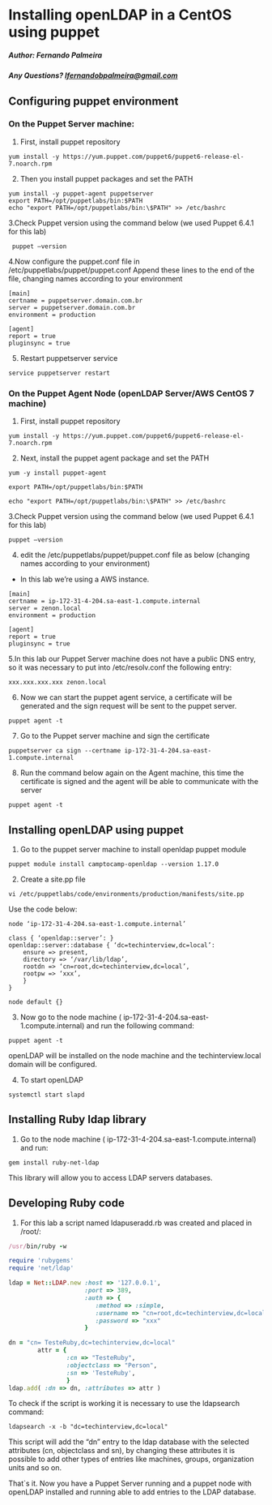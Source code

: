 ﻿# Installing openLDAP in a CentOS using puppet
##### Author: Fernando Palmeira
##### Any Questions? lfernandobpalmeira@gmail.com

## Configuring puppet environment

### On the Puppet Server machine:

1. First, install puppet repository
```
yum install -y https://yum.puppet.com/puppet6/puppet6-release-el-7.noarch.rpm
```
2.  Then you install puppet packages and set the PATH
```
yum install -y puppet-agent puppetserver
export PATH=/opt/puppetlabs/bin:$PATH
echo "export PATH=/opt/puppetlabs/bin:\$PATH" >> /etc/bashrc
```

3.Check Puppet version using the command below (we used Puppet 6.4.1 for this lab) 
```
 puppet –version
```
4.Now configure the puppet.conf file in /etc/puppetlabs/puppet/puppet.conf
Append these lines to the end of the file, changing names according to your environment
```
[main]
certname = puppetserver.domain.com.br
server = puppetserver.domain.com.br
environment = production

[agent]
report = true
pluginsync = true
```

5. Restart puppetserver service
```
service puppetserver restart
```
### On the Puppet Agent Node (openLDAP Server/AWS CentOS 7 machine)

1. First, install puppet repository
```
yum install -y https://yum.puppet.com/puppet6/puppet6-release-el-7.noarch.rpm
```
2. Next, install the puppet agent package and set the PATH
```
yum -y install puppet-agent
```
```
export PATH=/opt/puppetlabs/bin:$PATH
```
```
echo "export PATH=/opt/puppetlabs/bin:\$PATH" >> /etc/bashrc
```

3.Check Puppet version using the command below (we used Puppet 6.4.1 for this lab) 
```
puppet –version
```

4. edit the /etc/puppetlabs/puppet/puppet.conf file as below (changing names according to your environment)
* In this lab we’re using a AWS instance.
```
[main]
certname = ip-172-31-4-204.sa-east-1.compute.internal
server = zenon.local
environment = production

[agent]
report = true
pluginsync = true
```

5.In this lab our Puppet Server machine does not have a public DNS entry, so it was necessary to put into /etc/resolv.conf the following entry:
```
xxx.xxx.xxx.xxx zenon.local
```

6. Now we can start the puppet agent service, a certificate will be generated and the sign request will be sent to the puppet server.
```
puppet agent -t
```

7. Go to the Puppet server machine and sign the certificate
```
puppetserver ca sign --certname ip-172-31-4-204.sa-east-1.compute.internal
```

8. Run the command below again on the Agent machine, this time the certificate is signed and the agent will be able to communicate with the server
 ```
 puppet agent -t
```

## Installing openLDAP using puppet

1. Go to the puppet server machine to install openldap puppet module
```
puppet module install camptocamp-openldap --version 1.17.0
```

2. Create a site.pp file
```
vi /etc/puppetlabs/code/environments/production/manifests/site.pp
```
Use the code below:
```
node ‘ip-172-31-4-204.sa-east-1.compute.internal’

class { ‘openldap::server’: }
openldap::server::database { ‘dc=techinterview,dc=local’:
	ensure => present,
	directory => ‘/var/lib/ldap’,
	rootdn => ‘cn=root,dc=techinterview,dc=local’,
	rootpw => ‘xxx’,
	}
}

node default {}
```

3. Now go to the node machine (  ip-172-31-4-204.sa-east-1.compute.internal) and run the following command:
```
puppet agent -t
```
openLDAP will be installed on the node machine and the techinterview.local domain will be configured.

4. To start openLDAP
```
systemctl start slapd
```

## Installing Ruby ldap library

1. Go to the node machine (  ip-172-31-4-204.sa-east-1.compute.internal) and run:
```
gem install ruby-net-ldap
```
This library will allow you to access LDAP servers databases.


## Developing Ruby code

1. For this lab a script named ldapuseradd.rb was created and placed in /root/:
```ruby
/usr/bin/ruby -w

require 'rubygems'
require 'net/ldap'

ldap = Net::LDAP.new :host => '127.0.0.1',
                     :port => 389,
                     :auth => {
                        :method => :simple,
                        :username => "cn=root,dc=techinterview,dc=local",
                        :password => "xxx"
                     }

dn = "cn= TesteRuby,dc=techinterview,dc=local"
        attr = {
                :cn => "TesteRuby",
                :objectclass => "Person",
                :sn => 'TesteRuby',
                }
ldap.add( :dn => dn, :attributes => attr )
```

To check if the script is working it is necessary to use the ldapsearch command:
```
ldapsearch -x -b "dc=techinterview,dc=local"
```

This script will add the “dn” entry to the ldap database with the selected attributes (cn, objectclass and sn), by changing these attributes it is possible to add other types of entries like machines, groups, organization units and so on.


That`s it. Now you have a Puppet Server running and a puppet node with openLDAP installed and running able to add entries to the LDAP database.


